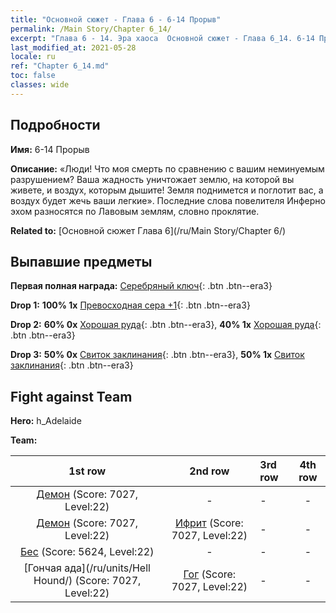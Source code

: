 ```yaml
---
title: "Основной сюжет - Глава 6 - 6-14 Прорыв"
permalink: /Main Story/Chapter 6_14/
excerpt: "Глава 6 - 14. Эра хаоса  Основной сюжет - Глава 6_14. 6-14 Прорыв"
last_modified_at: 2021-05-28
locale: ru
ref: "Chapter 6_14.md"
toc: false
classes: wide
---
```


## Подробности

 **Имя:** 6-14 Прорыв

 **Описание:**  «Люди! Что моя смерть по сравнению с вашим неминуемым разрушением? Ваша жадность уничтожает землю, на которой вы живете, и воздух, которым дышите! Земля поднимется и поглотит вас, а воздух будет жечь ваши легкие». Последние слова повелителя Инферно эхом разносятся по Лавовым землям, словно проклятие.

 **Related to:** [Основной сюжет Глава 6](/ru/Main Story/Chapter 6/)

## Выпавшие предметы

 **Первая полная награда:** [Серебряный ключ](/ItemsRU/con_693/){: .btn .btn--era3}

 **Drop 1:** **100% 1x** [Превосходная сера +1](/ItemsRU/mat_22/){: .btn .btn--era3}

 **Drop 2:** **60% 0x** [Хорошая руда](/ItemsRU/mat_12/){: .btn .btn--era3}, **40% 1x** [Хорошая руда](/ItemsRU/mat_12/){: .btn .btn--era3}

 **Drop 3:** **50% 0x** [Свиток заклинания](/ItemsRU/con_694/){: .btn .btn--era3}, **50% 1x** [Свиток заклинания](/ItemsRU/con_694/){: .btn .btn--era3}


## Fight against Team
 **Hero:** h_Adelaide

 **Team:**


  | 1st row | 2nd row | 3rd row | 4th row |
  |:----:|:----:|:----|:----:|
  | [Демон](/ru/units/Demon/) (Score: 7027, Level:22)  | - | - | - |
  | [Демон](/ru/units/Demon/) (Score: 7027, Level:22)  | [Ифрит](/ru/units/Efreeti/) (Score: 7027, Level:22)  | - | - |
  | [Бес](/ru/units/Imp/) (Score: 5624, Level:22)  | - | - | - |
  | [Гончая ада](/ru/units/Hell Hound/) (Score: 7027, Level:22)  | [Гог](/ru/units/Gog/) (Score: 7027, Level:22)  | - | - |


